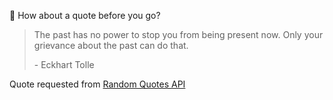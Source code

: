 📣 How about a quote before you go?

> The past has no power to stop you from being present now. Only your grievance about the past can do that.
>
> <p>- Eckhart Tolle</p>

Quote requested from [Random Quotes API](https://github.com/lukePeavey/quotable)
